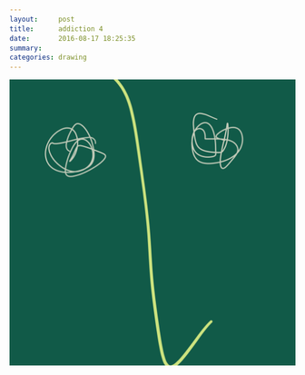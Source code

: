 ```yaml
---
layout:     post
title:      addiction 4
date:       2016-08-17 18:25:35
summary:    
categories: drawing
---
```

![addiction 4](/images/diary/addiction-4.png "a war game")
